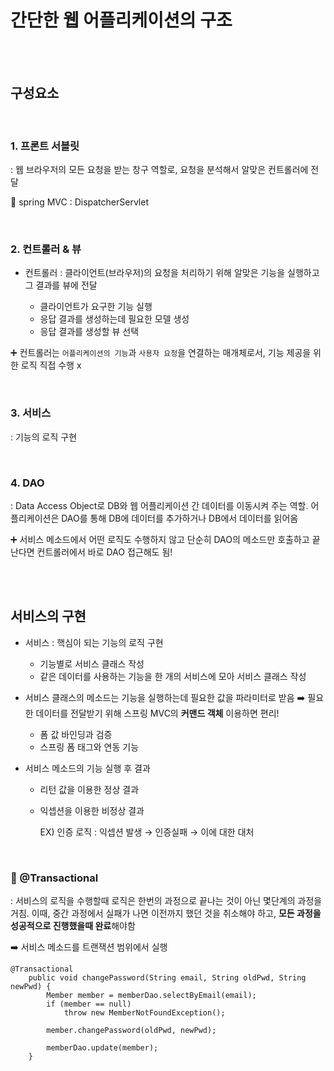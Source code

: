 # 간단한 웹 어플리케이션의 구조

<br><Br>

## 구성요소

<br>

### 1. 프론트 서블릿

: 웹 브라우저의 모든 요청을 받는 창구 역할로, 요청을 분석해서 알맞은 컨트롤러에 전달

📌 spring MVC : DispatcherServlet

<br>

### 2. 컨트롤러 & 뷰

- 컨트롤러 : 클라이언트(브라우저)의 요청을 처리하기 위해 알맞은 기능을 실행하고 그 결과를 뷰에 전달

    - 클라이언트가 요구한 기능 실행
    - 응답 결과를 생성하는데 필요한 모델 생성
    - 응답 결과를 생성할 뷰 선택


➕ 컨트롤러는 ```어플리케이션의 기능```과 ```사용자 요청```을 연결하는 매개체로서, 기능 제공을 위한 로직 직접 수행 x

<BR>

### 3. 서비스

: 기능의 로직 구현

<bR>

### 4. DAO

: Data Access Object로 DB와 웹 어플리케이션 간 데이터를 이동시켜 주는 역할. 어플리케이션은 DAO를 통해 DB에 데이터를 추가하거나 DB에서 데이터를 읽어옴


➕ 서비스 메소드에서 어떤 로직도 수행하지 않고 단순히 DAO의 메소드만 호출하고 끝난다면 컨트롤러에서 바로 DAO 접근해도 됨!

<BR><bR>

## 서비스의 구현

- 서비스 : 핵심이 되는 기능의 로직 구현
    - 기능별로 서비스 클래스 작성
    - 같은 데이터를 사용하는 기능을 한 개의 서비스에 모아 서비스 클래스 작성


- 서비스 클래스의 메소드는 기능을 실행하는데 필요한 값을 파라미터로 받음 ➡️ 필요한 데이터를 전달받기 위해 스프링 MVC의 **커맨드 객체** 이용하면 편리!
    - 폼 값 바인딩과 검증
    - 스프링 폼 태그와 연동 기능


- 서비스 메소드의 기능 실행 후 결과 
    - 리턴 값을 이용한 정상 결과
    - 익셉션을 이용한 비정상 결과
        
        EX) 인증 로직 : 익셉션 발생 → 인증실패 → 이에 대한 대처


<br>

### 🔎 @Transactional

: 서비스의 로직을 수행할때 로직은 한번의 과정으로 끝나는 것이 아닌 몇단계의 과정을 거침. 이때, 중간 과정에서 실패가 나면 이전까지 했던 것을 취소해야 하고, **모든 과정을 성공적으로 진행했을때 완료**해야함

➡️ 서비스 메소드를 트랜잭션 범위에서 실행

```
@Transactional
    public void changePassword(String email, String oldPwd, String newPwd) {
        Member member = memberDao.selectByEmail(email);
        if (member == null)
            throw new MemberNotFoundException();

        member.changePassword(oldPwd, newPwd);

        memberDao.update(member);
    }
```